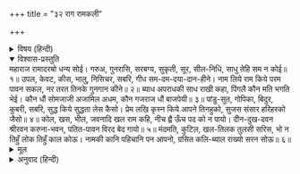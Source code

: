 +++
title = "३२ राग रामकली"

+++


<details><summary>विषय (हिन्दी)</summary>

(१०६)
</details>

<details open><summary>विश्वास-प्रस्तुति</summary>
महाराज रामादरॺो धन्य सोई।  
गरुअ, गुनरासि, सरबग्य, सुकृती, सूर, सील-निधि, साधु तेहि सम न कोई॥ १॥  
उपल, केवट, कीस, भालु, निसिचर, सबरि, गीध सम-दम-दया-दान-हीने।  
नाम लिये राम किये परम पावन सकल, नर तरत तिनके गुनगान कीने॥ २॥  
ब्याध अपराधकी साध राखी कहा, पिंगलै कौन मति भगति भेई।  
कौन धौं सोमजाजी अजामिल अधम, कौन गजराज धौं बाजपेयी॥ ३॥  
पांडु-सुत, गोपिका, बिदुर, कुबरी, सबरि, सुद्ध किये सुद्धता लेस कैसो।  
प्रेम लखि कृस्न किये आपने तिनहुको, सुजस संसार हरिहरको जैसो॥ ४॥  
कोल, खस, भील, जवनादि खल राम कहि, नीच ह्वै ऊँच पद को न पायो।  
दीन-दुख-दवन श्रीरवन करुना-भवन, पतित-पावन विरद बेद गायो॥ ५॥  
मंदमति, कुटिल, खल-तिलक तुलसी सरिस, भो न तिहुँ लोक तिहुँ काल कोऊ।  
नामकी कानि पहिचानि पन आपनो, ग्रसित कलि-ब्याल राख्यो सरन सोऊ॥ ६॥
</details>

<details><summary>मूल</summary>

महाराज रामादरॺो धन्य सोई।  
गरुअ, गुनरासि, सरबग्य, सुकृती, सूर, सील-निधि, साधु तेहि सम न कोई॥ १॥  
उपल, केवट, कीस, भालु, निसिचर, सबरि, गीध सम-दम-दया-दान-हीने।  
नाम लिये राम किये परम पावन सकल, नर तरत तिनके गुनगान कीने॥ २॥  
ब्याध अपराधकी साध राखी कहा, पिंगलै कौन मति भगति भेई।  
कौन धौं सोमजाजी अजामिल अधम, कौन गजराज धौं बाजपेयी॥ ३॥  
पांडु-सुत, गोपिका, बिदुर, कुबरी, सबरि, सुद्ध किये सुद्धता लेस कैसो।  
प्रेम लखि कृस्न किये आपने तिनहुको, सुजस संसार हरिहरको जैसो॥ ४॥  
कोल, खस, भील, जवनादि खल राम कहि, नीच ह्वै ऊँच पद को न पायो।  
दीन-दुख-दवन श्रीरवन करुना-भवन, पतित-पावन विरद बेद गायो॥ ५॥  
मंदमति, कुटिल, खल-तिलक तुलसी सरिस, भो न तिहुँ लोक तिहुँ काल कोऊ।  
नामकी कानि पहिचानि पन आपनो, ग्रसित कलि-ब्याल राख्यो सरन सोऊ॥ ६॥
</details>

<details><summary>अनुवाद (हिन्दी)</summary>

भावार्थ—महाराज श्रीरामचन्द्रजीने जिसका आदर किया वही धन्य है। वही भारी यानी महिमान्वित, गुणोंका भण्डार, सर्वज्ञ, पुण्यवान्, वीर, सुशील और साधु है, उसके समान कोई भी नहीं है॥ १॥ पाषाणकी अहल्या, निषाद, बंदर, रीछ, राक्षस, शबरी, जटायु—ये सब शम, दम, दया और दान आदि गुणोंसे बिल्कुल हीन थे; परन्तु श्रीराम-नाम स्मरण करनेसे श्रीरामजीने इन सबको ऐसा परम पवित्र बना दिया कि (आज) उनके गुणोंका गान करनेसे मनुष्य संसार-सागरसे पार हो जाते हैं॥ २॥ वाल्मीकि व्याधने कौन-से पापकी इच्छा बाकी रखी थी? पिंगला वेश्याने अपनी बुद्धि भक्तिमें कब लगायी थी? अजामिल पापीने कौन-सा सोमयज्ञ किया था? और गजराज कहाँका अश्वमेध करनेवाला था?॥ ३॥ पाण्डवों, गोपियों, विदुर और कुब्जामें पवित्रताका लेश भी कहाँ था; परन्तु आपने इन सबको पवित्र कर लिया, प्रेम देखकर श्रीकृष्णरूप आपने इनको अपना लिया, जिससे इनका सुन्दर यश (आज) संसारमें विष्णु और शिवके यशके समान छा रहा है॥ ४॥ कोल, खस, भील और यवनादि दुष्टोंमें ऐसा कौन है जिसने रामनाम उच्चारण करनेपर नीच होकर भी ऊँचे-से-ऊँचा पद न पाया हो? दीनोंके दु:खका नाश करनेवाले, लक्ष्मीजीके पति, करुणाके मन्दिर, पतितोंको पावन करनेवाले श्रीरामजीका यश वेदोंने गाया है॥ ५॥ (औरोंकी बात जाने दीजिये) तीनों लोकों और तीनों कालोंमें तुलसी-सरीखा मन्दबुद्धि, कुटिल और दुष्ट-शिरोमणि कोई नहीं हुआ; परन्तु अपने नामकी मर्यादा रखनेके लिये अपने (पतितपावन) प्रणको स्मरण करके इस कलिकालरूपी सर्पसे डसे हुएको भी श्रीरामने अपनी शरणमें ले लिया॥ ६॥
</details>
